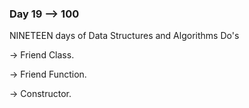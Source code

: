 ### Day 19 --> 100
NINETEEN days of Data Structures and Algorithms
Do's

-> Friend Class.

-> Friend Function.

-> Constructor.
